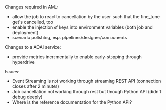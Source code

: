 Changes required in AML:
- allow the job to react to cancellation by the user, such that the fine_tune get's cancelled, too
- enable the injection of keys into environment variables (both job and deployment)
- scenario polishing, esp. pipelines/designer/components

Changes to a AOAI service:
- provide metrics incrementally to enable early-stopping through hyperdrive

Issues:
- Event Streaming is not working through streaming REST API (connection closes after 2 minutes)
- Job cancellation not working through rest but through Python API (didn't debug deeply)
- Where is the reference documentation for the Python API?